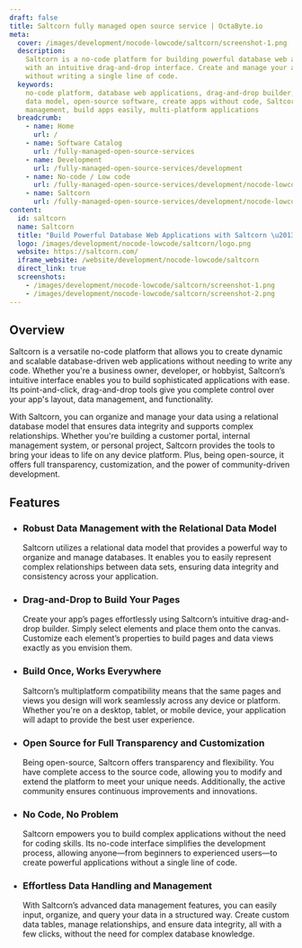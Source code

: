 ```yaml
---
draft: false
title: Saltcorn fully managed open source service | OctaByte.io
meta:
  cover: /images/development/nocode-lowcode/saltcorn/screenshot-1.png
  description:
    Saltcorn is a no-code platform for building powerful database web applications
    with an intuitive drag-and-drop interface. Create and manage your apps effortlessly
    without writing a single line of code.
  keywords:
    no-code platform, database web applications, drag-and-drop builder, relational
    data model, open-source software, create apps without code, Saltcorn, database
    management, build apps easily, multi-platform applications
  breadcrumb:
    - name: Home
      url: /
    - name: Software Catalog
      url: /fully-managed-open-source-services
    - name: Development
      url: /fully-managed-open-source-services/development
    - name: No-code / Low code
      url: /fully-managed-open-source-services/development/nocode-lowcode
    - name: Saltcorn
      url: /fully-managed-open-source-services/development/nocode-lowcode/saltcorn
content:
  id: saltcorn
  name: Saltcorn
  title: "Build Powerful Database Web Applications with Saltcorn \u2013 No Code Required"
  logo: /images/development/nocode-lowcode/saltcorn/logo.png
  website: https://saltcorn.com/
  iframe_website: /website/development/nocode-lowcode/saltcorn
  direct_link: true
  screenshots:
    - /images/development/nocode-lowcode/saltcorn/screenshot-1.png
    - /images/development/nocode-lowcode/saltcorn/screenshot-2.png
---
```


## Overview

Saltcorn is a versatile no-code platform that allows you to create dynamic and scalable database-driven web applications without needing to write any code. Whether you're a business owner, developer, or hobbyist, Saltcorn’s intuitive interface enables you to build sophisticated applications with ease. Its point-and-click, drag-and-drop tools give you complete control over your app's layout, data management, and functionality.

With Saltcorn, you can organize and manage your data using a relational database model that ensures data integrity and supports complex relationships. Whether you're building a customer portal, internal management system, or personal project, Saltcorn provides the tools to bring your ideas to life on any device platform. Plus, being open-source, it offers full transparency, customization, and the power of community-driven development.

## Features

- ### Robust Data Management with the Relational Data Model

  Saltcorn utilizes a relational data model that provides a powerful way to organize and manage databases. It enables you to easily represent complex relationships between data sets, ensuring data integrity and consistency across your application.

- ### Drag-and-Drop to Build Your Pages

  Create your app’s pages effortlessly using Saltcorn’s intuitive drag-and-drop builder. Simply select elements and place them onto the canvas. Customize each element’s properties to build pages and data views exactly as you envision them.

- ### Build Once, Works Everywhere

  Saltcorn’s multiplatform compatibility means that the same pages and views you design will work seamlessly across any device or platform. Whether you're on a desktop, tablet, or mobile device, your application will adapt to provide the best user experience.

- ### Open Source for Full Transparency and Customization

  Being open-source, Saltcorn offers transparency and flexibility. You have complete access to the source code, allowing you to modify and extend the platform to meet your unique needs. Additionally, the active community ensures continuous improvements and innovations.

- ### No Code, No Problem

  Saltcorn empowers you to build complex applications without the need for coding skills. Its no-code interface simplifies the development process, allowing anyone—from beginners to experienced users—to create powerful applications without a single line of code.

- ### Effortless Data Handling and Management

  With Saltcorn’s advanced data management features, you can easily input, organize, and query your data in a structured way. Create custom data tables, manage relationships, and ensure data integrity, all with a few clicks, without the need for complex database knowledge.

